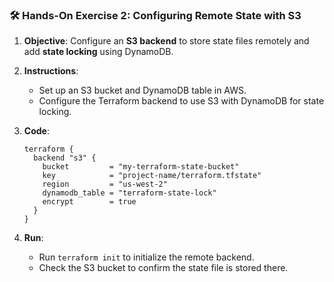 ### 🛠️ Hands-On Exercise 2: Configuring Remote State with S3

1. **Objective**: Configure an **S3 backend** to store state files remotely and add **state locking** using DynamoDB.
2. **Instructions**:
   - Set up an S3 bucket and DynamoDB table in AWS.
   - Configure the Terraform backend to use S3 with DynamoDB for state locking.

3. **Code**:

   ```hcl
   terraform {
     backend "s3" {
       bucket         = "my-terraform-state-bucket"
       key            = "project-name/terraform.tfstate"
       region         = "us-west-2"
       dynamodb_table = "terraform-state-lock"
       encrypt        = true
     }
   }
   ```

4. **Run**:
   - Run `terraform init` to initialize the remote backend.
   - Check the S3 bucket to confirm the state file is stored there.
